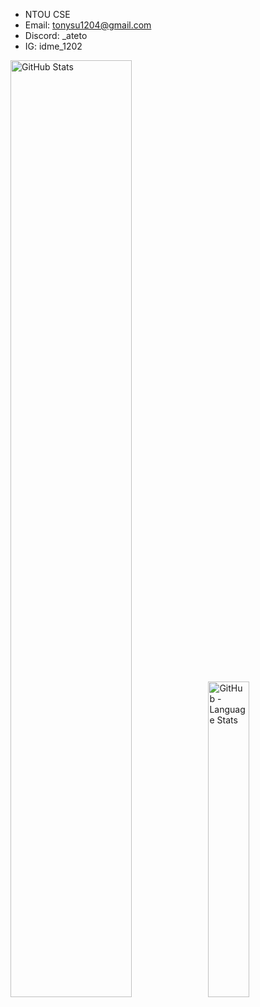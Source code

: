 - NTOU CSE
- Email: tonysu1204@gmail.com
- Discord: _ateto
- IG: idme_1202

<p>
    <img width="62%" src="https://github-readme-stats.vercel.app/api?username=Ateto1204&count_private=true&show_icons=true&bg_color=90,DAFFEF,FCFFFD" alt="GitHub Stats">
    <img width="36%" src="https://github-readme-stats.vercel.app/api/top-langs/?username=Ateto1204&bg_color=90,DAFFEF,FCFFFD" alt="GitHub - Language Stats">
</p>

